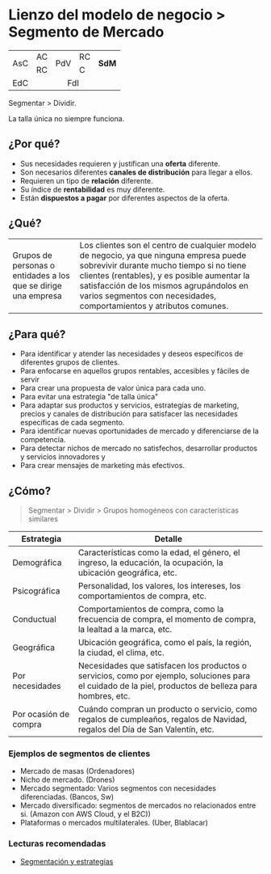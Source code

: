 # Lienzo del modelo de negocio > Segmento de Mercado

<table>
  <tr>
    <td rowspan="2">AsC</td>
    <td>AC</td>
    <td colspan="2" rowspan="2">PdV</td>
    <td>RC</td>
    <td rowspan="2"><b>SdM</b></td>
  </tr>
  <tr>
    <td>RC</td>
    <td>C</td>
  </tr>
  <tr>
    <td colspan="3">EdC</td>
    <td colspan="3">FdI</td>
  </tr>
</table>

Segmentar > Dividir. 

La talla única no siempre funciona.

## ¿Por qué?

- Sus necesidades requieren y justifican una **oferta** diferente.
- Son necesarios diferentes **canales de distribución** para llegar a ellos.
- Requieren un tipo de **relación** diferente.
- Su índice de **rentabilidad** es muy diferente.
- Están **dispuestos a pagar** por diferentes aspectos de la oferta.

## ¿Qué?

| | |
-|-
Grupos de personas o entidades a los que se dirige una empresa|Los clientes son el centro de cualquier modelo de negocio, ya que ninguna empresa puede sobrevivir durante mucho tiempo si no tiene clientes (rentables), y es posible aumentar la satisfacción de los mismos agrupándolos en varios segmentos con necesidades, comportamientos y atributos comunes.

## ¿Para qué?

- Para identificar y atender las necesidades y deseos específicos de diferentes grupos de clientes. 
- Para enfocarse en aquellos grupos rentables, accesibles y fáciles de servir
- Para crear una propuesta de valor única para cada uno.
- Para evitar una estrategia "de talla única"
- Para adaptar sus productos y servicios, estrategias de marketing, precios y canales de distribución para satisfacer las necesidades específicas de cada segmento.
- Para identificar nuevas oportunidades de mercado y diferenciarse de la competencia. 
- Para detectar nichos de mercado no satisfechos, desarrollar productos y servicios innovadores y 
- Para crear mensajes de marketing más efectivos.

## ¿Cómo?

> Segmentar > Dividir > Grupos homogéneos con características similares

Estrategia|Detalle
-|-
Demográfica|Características como la edad, el género, el ingreso, la educación, la ocupación, la ubicación geográfica, etc.
Psicográfica|Personalidad, los valores, los intereses, los comportamientos de compra, etc.
Conductual|Comportamientos de compra, como la frecuencia de compra, el momento de compra, la lealtad a la marca, etc.
Geográfica|Ubicación geográfica, como el país, la región, la ciudad, el clima, etc.
Por necesidades|Necesidades que satisfacen los productos o servicios, como por ejemplo, soluciones para el cuidado de la piel, productos de belleza para hombres, etc.
Por ocasión de compra|Cuándo compran un producto o servicio, como regalos de cumpleaños, regalos de Navidad, regalos del Día de San Valentín, etc.

### Ejemplos de segmentos de clientes

- Mercado de masas (Ordenadores)
- Nicho de mercado. (Drones)
- Mercado segmentado: Varios segmentos con necesidades diferenciadas. (Bancos, Sw)
- Mercado diversificado: segmentos de mercados no relacionados entre si. (Amazon con AWS Cloud, y el B2C))
- Plataformas o mercados multilaterales. (Uber, Blablacar) 

### Lecturas recomendadas

- [Segmentación y estrategias](http://aprendiendomarketingconinditex.blogspot.com/2010/10/segmentacion-y-estrategias-en-inditex.html)